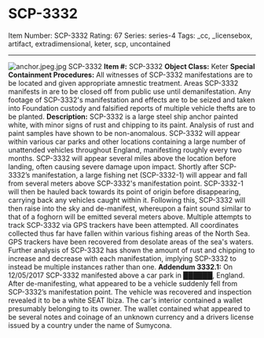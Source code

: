 # SCP-3332
Item Number: SCP-3332
Rating: 67
Series: series-4
Tags: _cc, _licensebox, artifact, extradimensional, keter, scp, uncontained

---

![anchor.jpeg.jpg](https://scp-wiki.wdfiles.com/local--files/scp-3332/anchor.jpeg.jpg)
SCP-3332
**Item #:** SCP-3332
**Object Class:** Keter
**Special Containment Procedures:** All witnesses of SCP-3332 manifestations are to be located and given appropriate amnestic treatment. Areas SCP-3332 manifests in are to be closed off from public use until demanifestation. Any footage of SCP-3332's manifestation and effects are to be seized and taken into Foundation custody and falsified reports of multiple vehicle thefts are to be planted.
**Description:** SCP-3332 is a large steel ship anchor painted white, with minor signs of rust and chipping to its paint. Analysis of rust and paint samples have shown to be non-anomalous.
SCP-3332 will appear within various car parks and other locations containing a large number of unattended vehicles throughout England, manifesting roughly every two months. SCP-3332 will appear several miles above the location before landing, often causing severe damage upon impact.
Shortly after SCP-3332’s manifestation, a large fishing net (SCP-3332-1) will appear and fall from several meters above SCP-3332's manifestation point. SCP-3332-1 will then be hauled back towards its point of origin before disappearing, carrying back any vehicles caught within it. Following this, SCP-3332 will then raise into the sky and de-manifest, whereupon a faint sound similar to that of a foghorn will be emitted several meters above.
Multiple attempts to track SCP-3332 via GPS trackers have been attempted. All coordinates collected thus far have fallen within various fishing areas of the North Sea. GPS trackers have been recovered from desolate areas of the sea's waters. Further analysis of SCP-3332 has shown the amount of rust and chipping to increase and decrease with each manifestation, implying SCP-3332 to instead be multiple instances rather than one.
**Addendum 3332.1:** On 12/05/2017 SCP-3332 manifested above a car park in ██████, England. After de-manifesting, what appeared to be a vehicle suddenly fell from SCP-3332’s manifestation point. The vehicle was recovered and inspection revealed it to be a white SEAT Ibiza. The car's interior contained a wallet presumably belonging to its owner. The wallet contained what appeared to be several notes and coinage of an unknown currency and a drivers license issued by a country under the name of Sumycona.